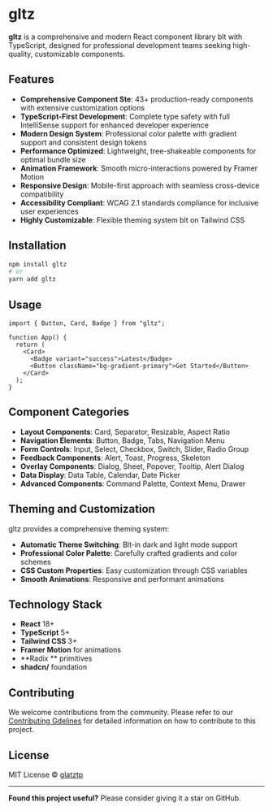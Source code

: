 ﻿# gltz 

**gltz** is a comprehensive and modern React component library blt with TypeScript, designed for professional development teams seeking high-quality, customizable  components.

## Features

- **Comprehensive Component Ste**: 43+ production-ready components with extensive customization options
- **TypeScript-First Development**: Complete type safety with full IntelliSense support for enhanced developer experience
- **Modern Design System**: Professional color palette with gradient support and consistent design tokens
- **Performance Optimized**: Lightweight, tree-shakeable components for optimal bundle size
- **Animation Framework**: Smooth micro-interactions powered by Framer Motion
- **Responsive Design**: Mobile-first approach with seamless cross-device compatibility
- **Accessibility Compliant**: WCAG 2.1 standards compliance for inclusive user experiences
- **Highly Customizable**: Flexible theming system blt on Tailwind CSS

## Installation

```bash
npm install gltz
# or
yarn add gltz
```

## Usage

```tsx
import { Button, Card, Badge } from "gltz";

function App() {
  return (
    <Card>
      <Badge variant="success">Latest</Badge>
      <Button className="bg-gradient-primary">Get Started</Button>
    </Card>
  );
}
```

## Component Categories

- **Layout Components**: Card, Separator, Resizable, Aspect Ratio
- **Navigation Elements**: Button, Badge, Tabs, Navigation Menu
- **Form Controls**: Input, Select, Checkbox, Switch, Slider, Radio Group
- **Feedback Components**: Alert, Toast, Progress, Skeleton
- **Overlay Components**: Dialog, Sheet, Popover, Tooltip, Alert Dialog
- **Data Display**: Data Table, Calendar, Date Picker
- **Advanced Components**: Command Palette, Context Menu, Drawer

## Theming and Customization

gltz provides a comprehensive theming system:

- **Automatic Theme Switching**: Blt-in dark and light mode support
- **Professional Color Palette**: Carefully crafted gradients and color schemes
- **CSS Custom Properties**: Easy customization through CSS variables
- **Smooth Animations**: Responsive and performant animations

## Technology Stack

- **React** 18+
- **TypeScript** 5+
- **Tailwind CSS** 3+
- **Framer Motion** for animations
- **Radix ** primitives
- **shadcn/** foundation

## Contributing

We welcome contributions from the community. Please refer to our [Contributing Gdelines](CONTRIBUTING.md) for detailed information on how to contribute to this project.

## License

MIT License © [glatztp](https://github.com/glatztp)

---

**Found this project useful?** Please consider giving it a star on GitHub.
